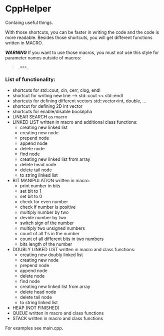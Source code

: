 # CppHelper
Containg useful things.

With those shortcuts, you can be faster in writing the code and the code is more readable.
Besides those shortcuts, you will get different functions written in MACRO.


_**WARNING**_
If you want to use those macros, you must not use this style for parameter names outside of macros: 
> `_xxx_`


### List of functionality:
- shortcuts for std::cout, cin, cerr, clog, endl
- shortcut for writing new line --> std::cout << std::endl
- shortcuts for defining different vectors std::vector<int, double, ...
- shortcut for defining 2D int vector
- shortcuts for enable/disable boolalpha
- LINEAR SEARCH as macro
- LINKED LIST written in macro and additional class functions:
    - creating new linked list
    - creating new node
    - prepend node
    - append node
    - delete node
    - find node
    - creating new linked list from array
    - delete head node
    - delete tail node
    - to string linked list
- BIT MANIPULATION written in macro:
    - print number in bits
    - set bit to 1
    - set bit to 0
    - check for even number
    - check if number is positive
    - multiply number by two
    - devide number by two
    - switch sign of the number
    - multiply two unsigned numbers
    - count of all 1's in the number
    - count of all different bits in two numbers
    - bits length of the number
- DOUBLY LINKED LIST written in macro and class functions:
    - creating new doubly linked list
    - creating new node
    - prepend node
    - append node
    - delete node
    - find node
    - creating new linked list from array
    - delete head node
    - delete tail node
    - to string linked list
- HEAP (NOT FINISHED)
- QUEUE written in macro and class functions
- STACK written in macro and class functions


For examples see main.cpp.


